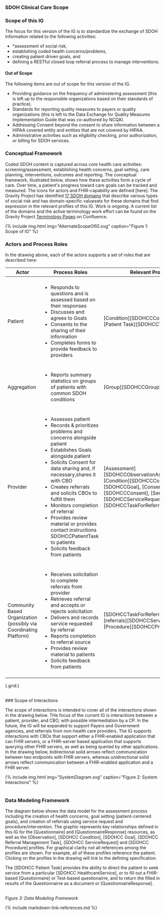 ###  SDOH Clinical Care Scope
### Scope of this IG

The focus for this version of the IG is to standardize the exchange of SDOH information related to the following activities:

* *assessment of social risk,
* establishing coded health concerns/problems,
* creating patient driven goals, and
* defining a RESTful closed loop referral process to manage interventions.

####  Out of Scope

The following items are out of scope for this version of the IG.

* Providing guidance on the frequency of administering assessment (this is left up to the responsible organizations based on their standards of practice).
* Standards for reporting quality measures to payers or quality organizations (this is left to the Data Exchange for Quality Measures Implementation Guide that was co-authored by NCQA).
* Addressing Consent beyond the consent to share information between a HIPAA covered entity and entities that are not covered by HIPAA.
* Administrative activities such as eligibility checking, prior authorization, or billing for SDOH services.

### Conceptual Framework

Coded SDOH content is captured across core health care activities: screening/assessment, establishing health concerns, goal setting, care planning, interventions, outcomes and reporting. The conceptual framework, illustrated below, shows how these activities form a cycle of care. Over time, a patient's progress toward care goals can be tracked and measured.    The icons for actors and FHIR-capability are defined [here]. The Gravity Project has identified [17 SDOH domains](ValueSet-SDOHCC-ValueSetSDOHCategory.html) that describe various types of social risk and has domain-specific valuesets for these domains that find expression in the relevant profiles of this IG. Work is ongoing.  A current list of the domains and the active terminology work effort can be found on the Gravity Project [Terminology Pages](https://confluence.hl7.org/display/GRAV/Terminology+Workstream+Dashboard) on Confluence.

{% include img.html img="AlternateScopeOfIG.svg" caption="Figure 1: Scope of IG" %}

### Actors and Process Roles
In the drawing above, each of the actors supports a set of roles that are described here:
<br>

| Actor   |  Process Roles                                               | Relevant Profiles |
| ------- | ------------------------------------------------------------ | ----------------- |
|       |                               |                                                                     |
| Patient | <ul><li>Responds to questions and is assessed based on their responses</li><li>Discusses and agrees to Goals</li><li>Consents to the sharing of their information</li><li>Completes forms to provide feedback to providers</li></ul> |  [Condition][SDOHCCCondition], [Patient Task][SDOHCCTaskForPatient] |
|       |                               |                                                                     |
| Aggregation | <ul><li>Reports summary statistics on groups of patients with common SDOH conditions</li></ul> | [Group][SDOHCCGroup] |
|       |                               |                                                                     |
| Provider | <ul><li>Assesses patient</li><li>Records & prioritizes problems and concerns alongside patient</li><li>Establishes Goals alongside patient</li><li>Solicits  Consent for data sharing and, if necessary,shares it with CBO</li><li>Creates referrals and solicits CBOs to fulfill them </li><li>Monitors completion of referral</li><li>Provides review material or provides contact instructions SDOHCCPatientTask to patients</li><li>Solicits feedback from patients</li></ul> | [Assessment][SDOHCCObservationAssessment], [Condition][SDOHCCCondition], [Goals][SDOHCCGoal], [Consents][SDOHCCConsent], [ServiceRequest][SDOHCCServiceRequest], [Task][SDOHCCTaskForReferralManagement] |
|       |                               |                                                                     |
|Community Based Organization (possibly via Coordinating Platform)|<ul><li>Receives solicitation to complete referrals from provider</li><li>Retrieves referral and accepts or rejects solicitation</li><li>Delivers and records service requested by referral</li><li>Reports completion to referral source</li><li>Provides review material to patients</li><li>Solicits feedback from patients</li></ul>| [SDOHCCTaskForReferralManagement], [referrals][SDOHCCServiceRequest], [Procedure][SDOHCCProcedure] |
|       |                               |                                                                     |
{.grid:}

<br>
### Scope of Interactions

The scope of interactions is intended to cover all of the interactions shown in the drawing below. THe focus of the current IG is interactions between a patient, provider, and CBO, with possible intermediation by a CP. In the future, the IG will be expanded to support Payers and Government agencies, and referrals from non-health care providers.  The IG supports interactions with CBOs that support either a FHIR-enabled application that can FHIR servers, or a FHIR-server based application that supports querying other FHIR servers, as well as being queried by other applications.  In the drawing below, bidirectional solid arrows reflect communication between two endpoints with FHIR servers, whereas unidirectional solid arrows reflect communicaiton between a FHIR-enabled application and a FHIR server.

{% include img.html img="SystemDiagram.svg" caption="Figure 2: System Interactions" %}
<br>
<br>
### Data Modeling Framework
The diagram below shows the data model for the assessment process including the creation of health concerns, goal setting (patient-centered goals), and creation of referrals using service request and procedure/intervention. The graphic represents key relationships defined in this IG for the [Questionnaire] and  [QuestionnaireResponse] resources, as well as the [Observation], [SDOHCC Condition], [SDOHCC Goal], [SDOHCC Referral Management Task], [SDOHCC ServiceRequest] and [SDOHCC Procedure] profiles.   For graphical clarity not all references among the profiles are shown.  For example, all of these profiles reference the patient.   Clicking on the profiles in the drawing will link to the defining specification.

The [SDOHCC Patient Task] provides the ability to direct the patient to seek service from a particular [SDOHCC HealthcareService], or to fill out a FHIR-based [Questionnaire] or Test-based questionairre, and to return the filled in results of the Questionnairre as a document or [QuestionnaireResponse].

<object data="FHIRModeling.svg" type="image/svg+xml"></object>
<br/>
*Figure 3: Data Modeling Framework*

{% include markdown-link-references.md %}